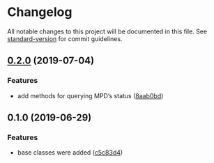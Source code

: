 # Changelog

All notable changes to this project will be documented in this file. See [standard-version](https://github.com/conventional-changelog/standard-version) for commit guidelines.

## [0.2.0](https://github.com/clearwater05/mpd-driver/compare/v0.1.0...v0.2.0) (2019-07-04)


### Features

* add methods for querying MPD’s status ([8aab0bd](https://github.com/clearwater05/mpd-driver/commit/8aab0bd))



## 0.1.0 (2019-06-29)


### Features

* base classes were added ([c5c83d4](https://github.com/clearwater05/mpd-driver/commit/c5c83d4))
